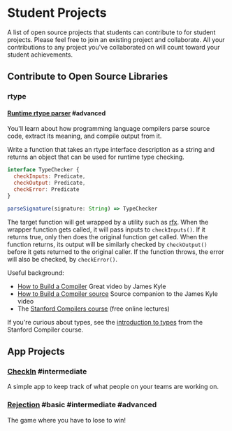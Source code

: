 # Student Projects

A list of open source projects that students can contribute to for student projects. Please feel free to join an existing project and collaborate. All your contributions to any project you've collaborated on will count toward your student achievements.

## Contribute to Open Source Libraries

### rtype

#### [Runtime rtype parser](https://github.com/ericelliott/rtype/issues/62) #advanced

You'll learn about how programming language compilers parse source code, extract its meaning, and compile output from it.

Write a function that takes an rtype interface description as a string and returns an object that can be used for runtime type checking.

```js
interface TypeChecker {
  checkInputs: Predicate,
  checkOutput: Predicate,
  checkError: Predicate
}

parseSignature(signature: String) => TypeChecker
```

The target function will get wrapped by a utility such as [rfx](https://github.com/ericelliott/rfx). When the wrapper function gets called, it will pass inputs to `checkInputs()`. If it returns true, only then does the original function get called. When the function returns, its output will be similarly checked by `checkOutput()` before it gets returned to the original caller. If the function throws, the error will also be checked, by `checkError()`.

Useful background:

* [How to Build a Compiler](https://www.youtube.com/watch?v=Tar4WgAfMr4) Great video by James Kyle
* [How to Build a Compiler source](https://github.com/thejameskyle/the-super-tiny-compiler) Source companion to the James Kyle video
* The [Stanford Compilers course](https://www.coursera.org/course/compilers) (free online lectures)

If you're curious about types, see the [introduction to types](https://class.coursera.org/compilers/lecture/45) from the Stanford Compiler course.


## App Projects

### [CheckIn](https://github.com/learn-javascript-courses/checkin) #intermediate

A simple app to keep track of what people on your teams are working on.


### [Rejection](https://github.com/learn-javascript-courses/rejection) #basic #intermediate #advanced

The game where you have to lose to win!

